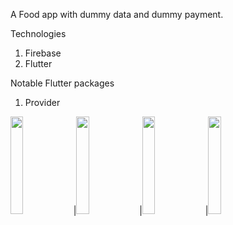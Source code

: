 A Food app with dummy data and dummy payment.

Technologies
1. Firebase
2. Flutter

Notable Flutter packages
1. Provider


<img src=https://user-images.githubusercontent.com/68550309/228835315-25f9f2f9-d8b3-4633-880d-acbc100aa6ec.png width=20%>|<img src=https://user-images.githubusercontent.com/68550309/228835362-6a849ae5-59a2-405f-97e2-8ba5e3fc17ee.png width=20%>|<img src=https://user-images.githubusercontent.com/68550309/228835373-41b29ea2-1f5e-47fc-86fc-9495a53e46f7.png width=20%>|<img src=https://user-images.githubusercontent.com/68550309/228835377-5f505d45-3b5f-412b-8b31-43bc538eb124.png width=20%>
